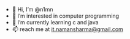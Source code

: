 - 👋 Hi, I’m @n1mn
- 👀 I’m interested in computer programming
- 🌱 I’m currently learning c and java 
- 📫 reach me at it.namansharma@gmail.com

<!---
n1mn/n1mn is a ✨ special ✨ repository because its `README.md` (this file) appears on your GitHub profile.
You can click the Preview link to take a look at your changes.
--->

